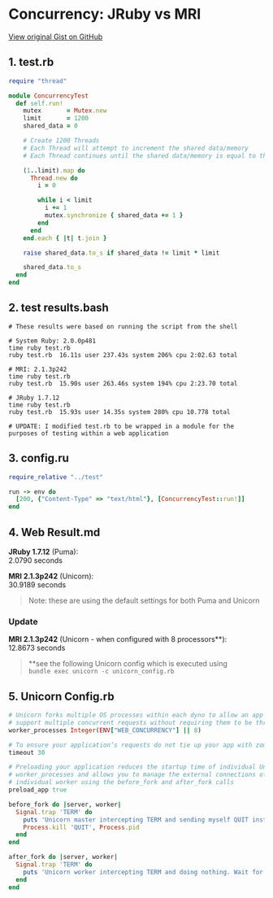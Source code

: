 # Concurrency: JRuby vs MRI

[View original Gist on GitHub](https://gist.github.com/Integralist/21cc5b702beb276054b0)

## 1. test.rb

```ruby
require "thread"

module ConcurrencyTest
  def self.run!
    mutex       = Mutex.new
    limit       = 1200
    shared_data = 0

    # Create 1200 Threads
    # Each Thread will attempt to increment the shared data/memory
    # Each Thread continues until the shared data/memory is equal to the defined limit

    (1..limit).map do
      Thread.new do
        i = 0

        while i < limit
          i += 1
          mutex.synchronize { shared_data += 1 }
        end
      end
    end.each { |t| t.join }

    raise shared_data.to_s if shared_data != limit * limit

    shared_data.to_s
  end
end
```

## 2. test results.bash

```shell
# These results were based on running the script from the shell

# System Ruby: 2.0.0p481
time ruby test.rb
ruby test.rb  16.11s user 237.43s system 206% cpu 2:02.63 total

# MRI: 2.1.3p242
time ruby test.rb
ruby test.rb  15.90s user 263.46s system 194% cpu 2:23.70 total

# JRuby 1.7.12
time ruby test.rb
ruby test.rb  15.93s user 14.35s system 280% cpu 10.778 total

# UPDATE: I modified test.rb to be wrapped in a module for the purposes of testing within a web application
```

## 3. config.ru

```ruby
require_relative "../test"

run -> env do
  [200, {"Content-Type" => "text/html"}, [ConcurrencyTest::run!]]
end
```

## 4. Web Result.md

**JRuby 1.7.12** (Puma):  
2.0790 seconds

**MRI 2.1.3p242** (Unicorn):  
30.9189 seconds

> Note: these are using the default settings for both Puma and Unicorn

### Update

**MRI 2.1.3p242** (Unicorn - when configured with 8 processors**):  
12.8673 seconds

> **see the following Unicorn config which is executed using  
> `bundle exec unicorn -c unicorn_config.rb`

## 5. Unicorn Config.rb

```ruby
# Unicorn forks multiple OS processes within each dyno to allow an app to
# support multiple concurrent requests without requiring them to be thread-safe
worker_processes Integer(ENV["WEB_CONCURRENCY"] || 8)

# To ensure your application’s requests do not tie up your app with zombie processes when the server timeouts early
timeout 30

# Preloading your application reduces the startup time of individual Unicorn
# worker_processes and allows you to manage the external connections of each
# individual worker using the before_fork and after_fork calls
preload_app true

before_fork do |server, worker|
  Signal.trap 'TERM' do
    puts 'Unicorn master intercepting TERM and sending myself QUIT instead'
    Process.kill 'QUIT', Process.pid
  end
end

after_fork do |server, worker|
  Signal.trap 'TERM' do
    puts 'Unicorn worker intercepting TERM and doing nothing. Wait for master to send QUIT'
  end
end
```


